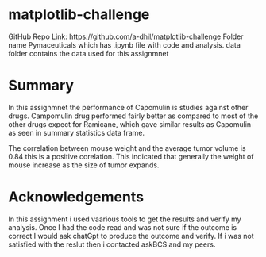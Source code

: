 # matplotlib-challenge
GitHub Repo Link: https://github.com/a-dhil/matplotlib-challenge Folder name Pymaceuticals which has .ipynb file with code and analysis. data folder contains the data used for this assignmnet

# Summary

In this assignmnet the performance of Capomulin is studies against other drugs.
Campomulin drug performed fairly better as compared to most of the other drugs expect for Ramicane, which gave similar results as Capomulin as seen in summary statistics data frame.

The correlation between mouse weight and the average tumor volume is 0.84 this is a positive corelation. This indicated that generally the weight of mouse increase as the size of tumor expands.
 

# Acknowledgements

In this assignment i used vaarious tools to get the results and verify my analysis. Once I had the code read and was not sure if the outcome is correct I would ask chatGpt to produce the outcome and verify. If i was not satisfied with the reslut then i contacted askBCS and my peers.
